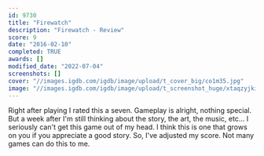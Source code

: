 ```yaml
---
id: 9730
title: "Firewatch"
description: "Firewatch - Review"
score: 9
date: "2016-02-10"
completed: TRUE
awards: []
modified_date: "2022-07-04"
screenshots: []
cover: "//images.igdb.com/igdb/image/upload/t_cover_big/co1m35.jpg"
image: "//images.igdb.com/igdb/image/upload/t_screenshot_huge/xtaqzyjki3cht8pk78jp.jpg"
---
```

Right after playing I rated this a seven. Gameplay is alright, nothing special. But a week after I'm still thinking about the story, the art, the music, etc... I seriously can't get this game out of my head. I think this is one that grows on you if you appreciate a good story. So, I've adjusted my score. Not many games can do this to me.
